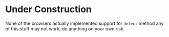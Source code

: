 # Under Construction

None of the browsers actually implemented support for `detect` method any of this stuff may not work, do anything on your own risk.
